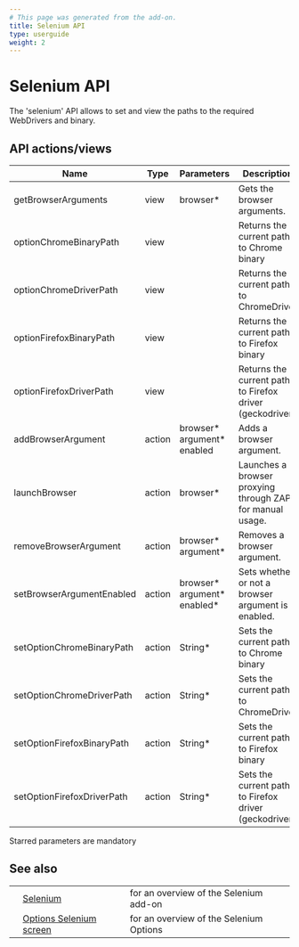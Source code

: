 ```yaml
---
# This page was generated from the add-on.
title: Selenium API
type: userguide
weight: 2
---
```


# Selenium API

The 'selenium' API allows to set and view the paths to the required WebDrivers and binary.

## API actions/views

|            Name            |  Type  |           Parameters           |                        Description                         |
|----------------------------|--------|--------------------------------|------------------------------------------------------------|
| getBrowserArguments        | view   | browser\*                      | Gets the browser arguments.                                |
| optionChromeBinaryPath     | view   |                                | Returns the current path to Chrome binary                  |
| optionChromeDriverPath     | view   |                                | Returns the current path to ChromeDriver                   |
| optionFirefoxBinaryPath    | view   |                                | Returns the current path to Firefox binary                 |
| optionFirefoxDriverPath    | view   |                                | Returns the current path to Firefox driver (geckodriver)   |
| addBrowserArgument         | action | browser\* argument\* enabled   | Adds a browser argument.                                   |
| launchBrowser              | action | browser\*                      | Launches a browser proxying through ZAP, for manual usage. |
| removeBrowserArgument      | action | browser\* argument\*           | Removes a browser argument.                                |
| setBrowserArgumentEnabled  | action | browser\* argument\* enabled\* | Sets whether or not a browser argument is enabled.         |
| setOptionChromeBinaryPath  | action | String\*                       | Sets the current path to Chrome binary                     |
| setOptionChromeDriverPath  | action | String\*                       | Sets the current path to ChromeDriver                      |
| setOptionFirefoxBinaryPath | action | String\*                       | Sets the current path to Firefox binary                    |
| setOptionFirefoxDriverPath | action | String\*                       | Sets the current path to Firefox driver (geckodriver)      |

Starred parameters are mandatory

## See also

|   |                                                                   |                                         |
|---|-------------------------------------------------------------------|-----------------------------------------|
|   | [Selenium](/docs/desktop/addons/selenium/)                        | for an overview of the Selenium add-on  |
|   | [Options Selenium screen](/docs/desktop/addons/selenium/options/) | for an overview of the Selenium Options |
